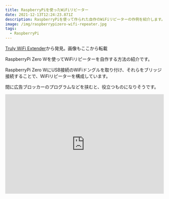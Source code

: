 ```yaml
---
title: RaspberryPiを使ったWiFiリピーター
date: 2021-12-13T12:24:23.871Z
description: RaspberryPiを使って作られた自作のWiFiリピーターの作例を紹介します。
image: /img/raspberrypizero-wifi-repeater.jpg
tags:
  - RaspberryPi
---
```

[Truly WiFi Extender](https://hackaday.io/project/171296-truly-wifi-extender)から発見。画像もここから転載

RaspberryPi Zero Wを使ってWiFiリピーターを自作する方法の紹介です。

RaspberryPi Zero WにUSB接続のWiFiドングルを取り付け、それらをブリッジ接続することで、WiFiリピーターを構成しています。

間に広告ブロッカーのプログラムなどを挟むと、役立つものになりそうです。

<iframe width="100%" height="315" src="https://www.youtube.com/embed/X_9TC716-sc" title="YouTube video player" frameborder="0" allow="accelerometer; autoplay; clipboard-write; encrypted-media; gyroscope; picture-in-picture" allowfullscreen></iframe>
